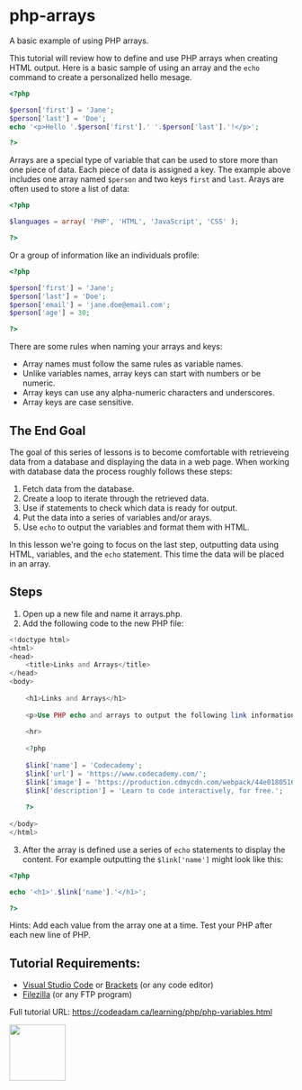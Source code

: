# php-arrays

A basic example of using PHP arrays.

This tutorial will review how to define and use PHP arrays when creating HTML output. Here is a basic sample of using an array and the `echo` command to create a personalized hello mesage.

```php
<?php 

$person['first'] = 'Jane';
$person['last'] = 'Doe';
echo '<p>Hello '.$person['first'].' '.$person['last'].'!</p>';

?>
```

Arrays are a special type of variable that can be used to store more than one piece of data. Each piece of data is assigned a key. The example above includes one array named `$person` and two keys `first` and `last`. Arays are often used to store a list of data:

```php
<?php

$languages = array( 'PHP', 'HTML', 'JavaScript', 'CSS' );

?>
```

Or a group of information like an individuals profile:

```php
<?php 

$person['first'] = 'Jane';
$person['last'] = 'Doe';
$person['email'] = 'jane.doe@email.com';
$person['age'] = 30;

?>
```

There are some rules when naming your arrays and keys:

- Array names must follow the same rules as variable names.
- Unlike variables names, array keys can start with numbers or be numeric.
- Array keys can use any alpha-numeric characters and underscores.
- Array keys are case sensitive.

## The End Goal

The goal of this series of lessons is to become comfortable with retrieveing data from a database and displaying the data in a web page. When working with database data the process roughly follows these steps:

1. Fetch data from the database.
2. Create a loop to iterate through the retrieved data.
3. Use if statements to check which data is ready for output.
4. Put the data into a series of variables and/or arays.
5. Use `echo` to output the variables and format them with HTML. 

In this lesson we're going to focus on the last step, outputting data using HTML, variables, and the `echo` statement. This time the data will be placed in an array.

## Steps

1. Open up a new file and name it arrays.php.
2. Add the following code to the new PHP file:

```php
<!doctype html>
<html>
<head>
    <title>Links and Arrays</title>
</head>
<body>
    
    <h1>Links and Arrays</h1>
    
    <p>Use PHP echo and arrays to output the following link information:</p>
        
    <hr>
    
    <?php
    
    $link['name'] = 'Codecademy';
    $link['url'] = 'https://www.codecademy.com/';
    $link['image'] = 'https://production.cdmycdn.com/webpack/44e01805165bfde4e6e4322c540abf81.svg';
    $link['description'] = 'Learn to code interactively, for free.';
    
    ?>
        
</body>
</html>
```

3. After the array is defined use a series of `echo` statements to display the content. For example outputting the `$link['name']` might look like this:

```php
<?php

echo '<h1>'.$link['name'].'</h1>';

?>
```

Hints: Add each value from the array one at a time. Test your PHP after each new line of PHP. 

## Tutorial Requirements:

* [Visual Studio Code](https://code.visualstudio.com/) or [Brackets](http://brackets.io/) (or any code editor)
* [Filezilla](https://filezilla-project.org/) (or any FTP program)

Full tutorial URL: https://codeadam.ca/learning/php/php-variables.html

<a href="https://codeadam.ca">
<img src="https://codeadam.ca/images/code-block.png" width="100">
</a>
